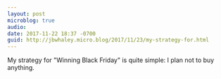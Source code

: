 ```yaml
---
layout: post
microblog: true
audio: 
date: 2017-11-22 18:37 -0700
guid: http://jbwhaley.micro.blog/2017/11/23/my-strategy-for.html
---
```

My strategy for "Winning Black Friday" is quite simple: I plan not to buy anything.
